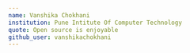 ```yaml
---
name: Vanshika Chokhani
institution: Pune Intitute Of Computer Technology
quote: Open source is enjoyable
github_user: vanshikachokhani
---
```


